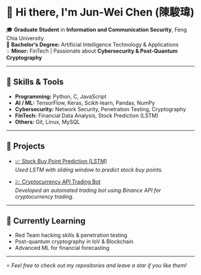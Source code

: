 # 👋 Hi there, I'm Jun-Wei Chen (陳駿瑋)

🎓 **Graduate Student** in **Information and Communication Security**, Feng Chia University  
🎯 **Bachelor’s Degree:** Artificial Intelligence Technology & Applications  
💡 **Minor:** FinTech | Passionate about **Cybersecurity & Post-Quantum Cryptography**

---

## 🔧 Skills & Tools

- **Programming:** Python, C, JavaScript  
- **AI / ML:** TensorFlow, Keras, Scikit-learn, Pandas, NumPy  
- **Cybersecurity:** Network Security, Penetration Testing, Cryptography  
- **FinTech:** Financial Data Analysis, Stock Prediction (LSTM)  
- **Others:** Git, Linux, MySQL

---

## 🚀 Projects

- [📈 Stock Buy Point Prediction (LSTM)](https://github.com/JunWei-1007/Stock_1.0)  
  *Used LSTM with sliding window to predict stock buy points.*

- [💹 Cryptocurrency API Trading Bot](https://github.com/JunWei-1007/Cryptocurrency_API)  
  *Developed an automated trading bot using Binance API for cryptocurrency trading.*

---

## 🌱 Currently Learning

- Red Team hacking skills & penetration testing  
- Post-quantum cryptography in IoV & Blockchain  
- Advanced ML for financial forecasting  

---

⭐ *Feel free to check out my repositories and leave a star if you like them!*
